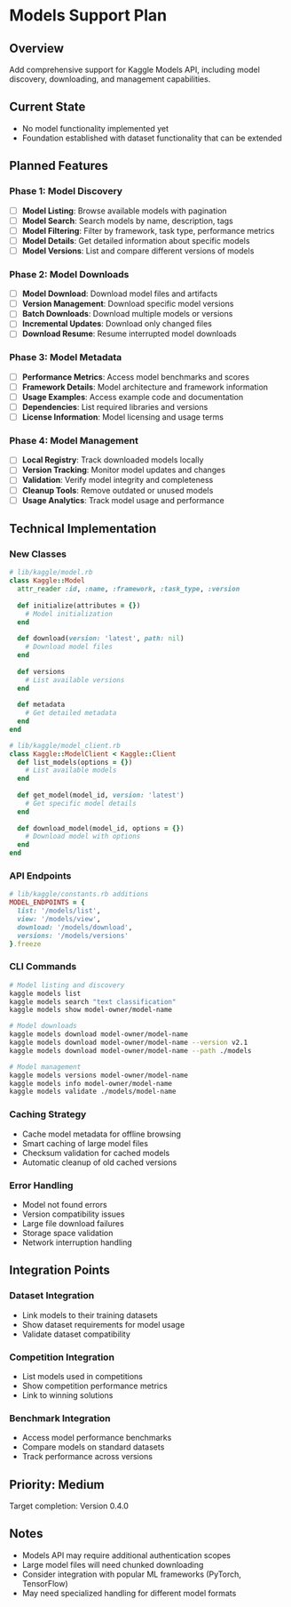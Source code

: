 # Models Support Plan

## Overview
Add comprehensive support for Kaggle Models API, including model discovery, downloading, and management capabilities.

## Current State
- No model functionality implemented yet
- Foundation established with dataset functionality that can be extended

## Planned Features

### Phase 1: Model Discovery
- [ ] **Model Listing**: Browse available models with pagination
- [ ] **Model Search**: Search models by name, description, tags
- [ ] **Model Filtering**: Filter by framework, task type, performance metrics
- [ ] **Model Details**: Get detailed information about specific models
- [ ] **Model Versions**: List and compare different versions of models

### Phase 2: Model Downloads
- [ ] **Model Download**: Download model files and artifacts
- [ ] **Version Management**: Download specific model versions
- [ ] **Batch Downloads**: Download multiple models or versions
- [ ] **Incremental Updates**: Download only changed files
- [ ] **Download Resume**: Resume interrupted model downloads

### Phase 3: Model Metadata
- [ ] **Performance Metrics**: Access model benchmarks and scores
- [ ] **Framework Details**: Model architecture and framework information
- [ ] **Usage Examples**: Access example code and documentation
- [ ] **Dependencies**: List required libraries and versions
- [ ] **License Information**: Model licensing and usage terms

### Phase 4: Model Management
- [ ] **Local Registry**: Track downloaded models locally
- [ ] **Version Tracking**: Monitor model updates and changes
- [ ] **Validation**: Verify model integrity and completeness
- [ ] **Cleanup Tools**: Remove outdated or unused models
- [ ] **Usage Analytics**: Track model usage and performance

## Technical Implementation

### New Classes
```ruby
# lib/kaggle/model.rb
class Kaggle::Model
  attr_reader :id, :name, :framework, :task_type, :version
  
  def initialize(attributes = {})
    # Model initialization
  end
  
  def download(version: 'latest', path: nil)
    # Download model files
  end
  
  def versions
    # List available versions
  end
  
  def metadata
    # Get detailed metadata
  end
end

# lib/kaggle/model_client.rb
class Kaggle::ModelClient < Kaggle::Client
  def list_models(options = {})
    # List available models
  end
  
  def get_model(model_id, version: 'latest')
    # Get specific model details
  end
  
  def download_model(model_id, options = {})
    # Download model with options
  end
end
```

### API Endpoints
```ruby
# lib/kaggle/constants.rb additions
MODEL_ENDPOINTS = {
  list: '/models/list',
  view: '/models/view',
  download: '/models/download',
  versions: '/models/versions'
}.freeze
```

### CLI Commands
```bash
# Model listing and discovery
kaggle models list
kaggle models search "text classification"
kaggle models show model-owner/model-name

# Model downloads
kaggle models download model-owner/model-name
kaggle models download model-owner/model-name --version v2.1
kaggle models download model-owner/model-name --path ./models

# Model management  
kaggle models versions model-owner/model-name
kaggle models info model-owner/model-name
kaggle models validate ./models/model-name
```

### Caching Strategy
- Cache model metadata for offline browsing
- Smart caching of large model files
- Checksum validation for cached models
- Automatic cleanup of old cached versions

### Error Handling
- Model not found errors
- Version compatibility issues
- Large file download failures
- Storage space validation
- Network interruption handling

## Integration Points

### Dataset Integration
- Link models to their training datasets
- Show dataset requirements for model usage
- Validate dataset compatibility

### Competition Integration  
- List models used in competitions
- Show competition performance metrics
- Link to winning solutions

### Benchmark Integration
- Access model performance benchmarks
- Compare models on standard datasets
- Track performance across versions

## Priority: Medium
Target completion: Version 0.4.0

## Notes
- Models API may require additional authentication scopes
- Large model files will need chunked downloading
- Consider integration with popular ML frameworks (PyTorch, TensorFlow)
- May need specialized handling for different model formats